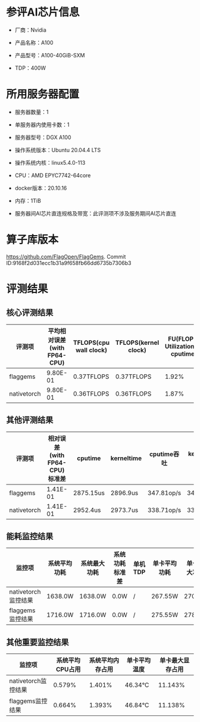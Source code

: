 # 参评AI芯片信息

* 厂商：Nvidia


* 产品名称：A100
* 产品型号：A100-40GiB-SXM
* TDP：400W

# 所用服务器配置

* 服务器数量：1


* 单服务器内使用卡数：1
* 服务器型号：DGX A100
* 操作系统版本：Ubuntu 20.04.4 LTS
* 操作系统内核：linux5.4.0-113
* CPU：AMD EPYC7742-64core
* docker版本：20.10.16
* 内存：1TiB
* 服务器间AI芯片直连规格及带宽：此评测项不涉及服务期间AI芯片直连

# 算子库版本

https://github.com/FlagOpen/FlagGems. Commit ID:9168f2d031ecc1b31a9f658fb66dd6735b7306b3

# 评测结果

## 核心评测结果

| 评测项  | 平均相对误差(with FP64-CPU) | TFLOPS(cpu wall clock) | TFLOPS(kernel clock) | FU(FLOPS Utilization)-cputime | FU-kerneltime |
| ---- | -------------- | -------------- | ------------ | ------ | ----- |
| flaggems | 9.80E-01    | 0.37TFLOPS       | 0.37TFLOPS        | 1.92% | 1.9% |
| nativetorch | 9.80E-01    | 0.36TFLOPS      | 0.36TFLOPS      | 1.87%      | 1.85%    |

## 其他评测结果

| 评测项  | 相对误差(with FP64-CPU)标准差 | cputime | kerneltime | cputime吞吐 | kerneltime吞吐 | 无预热时延 | 预热后时延 |
| ---- | -------------- | -------------- | ------------ | ------------ | -------------- | -------------- | ------------ |
| flaggems | 1.41E-01    | 2875.15us       | 2896.9us        | 347.81op/s | 345.2op/s | 703446.76us | 2926.41us |
| nativetorch | 1.41E-01    | 2952.4us       | 2973.7us        | 338.71op/s | 336.28op/s | 3197.03us | 2979.27us |

## 能耗监控结果

| 监控项  | 系统平均功耗  | 系统最大功耗  | 系统功耗标准差 | 单机TDP | 单卡平均功耗 | 单卡最大功耗 | 单卡功耗标准差 | 单卡TDP |
| ---- | ------- | ------- | ------- | ----- | ------------ | ------------ | ------------- | ----- |
| nativetorch监控结果 | 1638.0W | 1638.0W | 0.0W| /  | 267.55W  | 270.0W  | 3.29W | 1638.0  |
| flaggems监控结果 | 1716.0W | 1716.0W | 0.0W   | /  | 275.55W | 278.0W      | 3.63W  | 1716.0  |

## 其他重要监控结果

| 监控项  | 系统平均CPU占用 | 系统平均内存占用 | 单卡平均温度 | 单卡最大显存占用 |
| ---- | --------- | -------- | ------------ | -------------- |
| nativetorch监控结果 | 0.579%    | 1.401%   | 46.34°C       | 11.143%        |
| flaggems监控结果 | 0.664%    | 1.393%   | 46.84°C       | 11.138%        |
